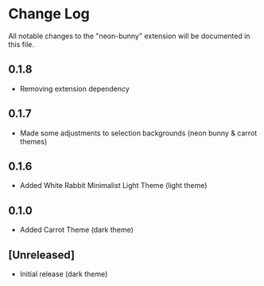 # Change Log

All notable changes to the "neon-bunny" extension will be documented in this file.

## 0.1.8

- Removing extension dependency

## 0.1.7

- Made some adjustments to selection backgrounds (neon bunny & carrot themes)

## 0.1.6

- Added White Rabbit Minimalist Light Theme (light theme)

## 0.1.0

- Added Carrot Theme (dark theme)

## [Unreleased]

- Initial release (dark theme)
